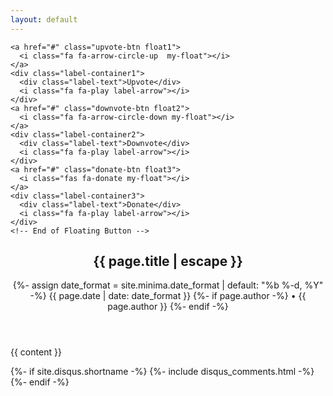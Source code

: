 ```yaml
---
layout: default
---
```


<link rel="stylesheet" href="https://use.fontawesome.com/releases/v5.2.0/css/all.css" type="text/css">
<link rel="stylesheet" href="{{ "/assets/style.css" | relative_url }}">

<!-- Floating button-->
    <a href="#" class="upvote-btn float1">
      <i class="fa fa-arrow-circle-up  my-float"></i>
    </a>
    <div class="label-container1">
      <div class="label-text">Upvote</div>
      <i class="fa fa-play label-arrow"></i>
    </div>
    <a href="#" class="downvote-btn float2">
      <i class="fa fa-arrow-circle-down my-float"></i>
    </a>
    <div class="label-container2">
      <div class="label-text">Downvote</div>
      <i class="fa fa-play label-arrow"></i>
    </div>
    <a href="#" class="donate-btn float3">
      <i class="fas fa-donate my-float"></i>
    </a>
    <div class="label-container3">
      <div class="label-text">Donate</div>
      <i class="fa fa-play label-arrow"></i>
    </div>
    <!-- End of Floating Button -->

<article class="post h-entry" itemscope itemtype="http://schema.org/BlogPosting">

  <header class="post-header">
    <h1 class="post-title p-name" itemprop="name headline">{{ page.title | escape }}</h1>
    <p class="post-meta">
      <time class="dt-published" datetime="{{ page.date | date_to_xmlschema }}" itemprop="datePublished">
        {%- assign date_format = site.minima.date_format | default: "%b %-d, %Y" -%}
        {{ page.date | date: date_format }}
      </time>
      {%- if page.author -%}
        • <span itemprop="author" itemscope itemtype="http://schema.org/Person"><span class="p-author h-card" itemprop="name">{{ page.author }}</span></span>
      {%- endif -%}</p>
  </header>

  <div class="post-content e-content" itemprop="articleBody">
    {{ content }}
  </div>

  {%- if site.disqus.shortname -%}
    {%- include disqus_comments.html -%}
  {%- endif -%}

  <a class="u-url" href="{{ page.url | relative_url }}" hidden></a>
</article>

<script src="{{ "/assets/jquery.min.js" | relative_url }}"></script>
<script src="{{ "/assets/web3.min.js" | relative_url }}"></script>
<script src="{{ "/assets/main.js" | relative_url }}"></script>
